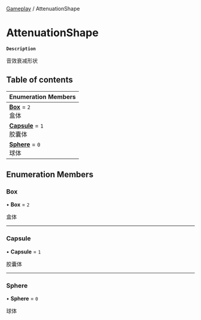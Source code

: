[Gameplay](../modules/Gameplay.Gameplay.md) / AttenuationShape

# AttenuationShape <Badge type="tip" text="Enumeration" />

**`Description`**

音效衰减形状

## Table of contents

| Enumeration Members |
| :-----|
| **[Box](Gameplay.AttenuationShape.md#box)** = ``2`` <br> 盒体|
| **[Capsule](Gameplay.AttenuationShape.md#capsule)** = ``1`` <br> 胶囊体|
| **[Sphere](Gameplay.AttenuationShape.md#sphere)** = ``0`` <br> 球体|

## Enumeration Members

### Box

• **Box** = ``2``

盒体

___

### Capsule

• **Capsule** = ``1``

胶囊体

___

### Sphere

• **Sphere** = ``0``

球体
